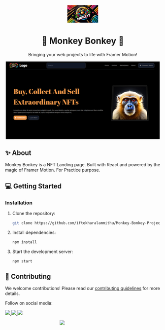 <div align="center">
  <img src="public\logo.jpeg" alt="Monkey Bonkey Logo" width="100">

  <h1>🐒 Monkey Bonkey 🍌</h1>

  <p>
    <!-- Add a catchy tagline here! -->
    Bringing your web projects to life with Framer Motion!
  </p>
  <img src="image.png" alt="Monkey Bonkey" width="500">
</div>

## ✨ About

Monkey Bonkey is a NFT Landing page. Built with React and powered by the magic of Framer Motion. For Practice purpose.

## 💻 Getting Started

### Installation

1. Clone the repository:

   ```bash
   git clone https://github.com/iftekharalammithu/Monkey-Bonkey-Project.git
   ```

2. Install dependencies:

   ```bash
   npm install
   ```

3. Start the development server:
   ```bash
   npm start
   ```

## 🤝 Contributing

We welcome contributions! Please read our [contributing guidelines](CONTRIBUTING.md) for more details.

Follow on social media:

[<img src="https://user-images.githubusercontent.com/74038190/235294011-b8074c31-9097-4a65-a594-4151b58743a8.gif" width="50">
](https://x.com/M1thuChowdhury)
[<img src="https://user-images.githubusercontent.com/74038190/235294012-0a55e343-37ad-4b0f-924f-c8431d9d2483.gif" width="50">
](https://www.linkedin.com/in/iftekharalammithu/)
[<img src="https://user-images.githubusercontent.com/74038190/235294013-a33e5c43-a01c-43f6-b44d-a406d8b4ab75.gif" width="50">
](https://www.instagram.com/iftekharalammithu/)

<div style="text-align: center;">
  <a href="https://www.buymeacoffee.com/iftekharalammithu">
    <img src="https://media.giphy.com/media/o7RZbs4KAA6tvM4H6j/giphy.gif" style=" display: block; margin: auto;" width="150">
  </a>
</div>

